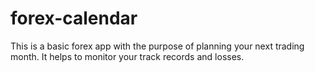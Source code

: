 # forex-calendar
This is a basic forex app with the purpose of planning your next trading month. It helps to monitor your track records and losses. 
